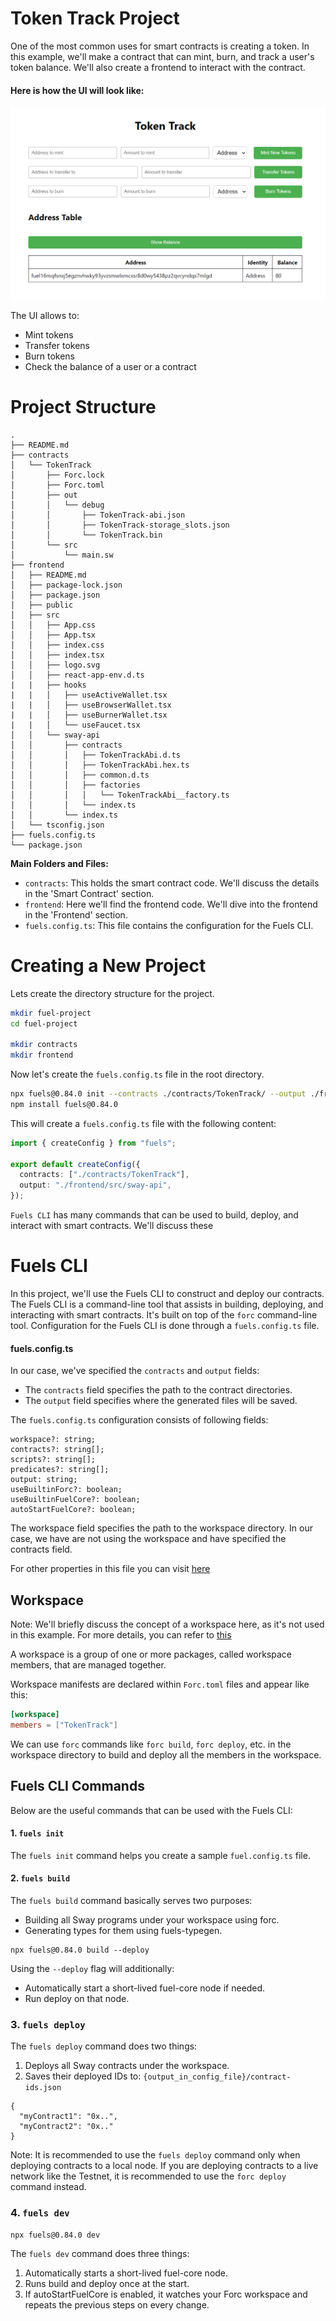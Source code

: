 # Token Track Project

One of the most common uses for smart contracts is creating a token. In this example, we'll make a contract that can
mint, burn, and track a user's token balance. We'll also create a frontend to interact with the contract.

#### Here is how the UI will look like:

![User Interface](https://raw.githubusercontent.com/RobinNagpal/fuel-token-track-docs/main/assets/images/ui.png)

The UI allows to:

- Mint tokens
- Transfer tokens
- Burn tokens
- Check the balance of a user or a contract

# Project Structure

```
.
├── README.md
├── contracts
│   └── TokenTrack
│       ├── Forc.lock
│       ├── Forc.toml
│       ├── out
│       │   └── debug
│       │       ├── TokenTrack-abi.json
│       │       ├── TokenTrack-storage_slots.json
│       │       └── TokenTrack.bin
│       └── src
│           └── main.sw
├── frontend
│   ├── README.md
│   ├── package-lock.json
│   ├── package.json
│   ├── public
│   ├── src
│   │   ├── App.css
│   │   ├── App.tsx
│   │   ├── index.css
│   │   ├── index.tsx
│   │   ├── logo.svg
│   │   ├── react-app-env.d.ts
|   |   ├── hooks
|   |   │   ├── useActiveWallet.tsx
|   |   │   ├── useBrowserWallet.tsx
|   |   │   ├── useBurnerWallet.tsx
|   |   │   └── useFaucet.tsx
│   │   └── sway-api
│   │       ├── contracts
│   │       │   ├── TokenTrackAbi.d.ts
│   │       │   ├── TokenTrackAbi.hex.ts
│   │       │   ├── common.d.ts
│   │       │   ├── factories
│   │       │   │   └── TokenTrackAbi__factory.ts
│   │       │   └── index.ts
│   │       └── index.ts
│   └── tsconfig.json
├── fuels.config.ts
└── package.json
```

**Main Folders and Files:**

- `contracts`: This holds the smart contract code. We'll discuss the details in the 'Smart Contract' section.
- `frontend`: Here we'll find the frontend code. We'll dive into the frontend in the 'Frontend' section.
- `fuels.config.ts`: This file contains the configuration for the Fuels CLI.

# Creating a New Project

Lets create the directory structure for the project.

```bash
mkdir fuel-project
cd fuel-project

mkdir contracts
mkdir frontend

```

Now let's create the `fuels.config.ts` file in the root directory.

```bash
npx fuels@0.84.0 init --contracts ./contracts/TokenTrack/ --output ./frontend/src/sway-contracts-api
npm install fuels@0.84.0
```

This will create a `fuels.config.ts` file with the following content:

```typescript
import { createConfig } from "fuels";

export default createConfig({
  contracts: ["./contracts/TokenTrack"],
  output: "./frontend/src/sway-api",
});
```

`Fuels CLI` has many commands that can be used to build, deploy, and interact with smart contracts. We'll discuss these

# Fuels CLI

In this project, we'll use the Fuels CLI to construct and deploy our contracts. The Fuels CLI is a command-line tool
that assists in building, deploying, and interacting with smart contracts. It's built on top of the `forc` command-line
tool. Configuration for the Fuels CLI is done through a `fuels.config.ts` file.

#### fuels.config.ts

In our case, we've specified the `contracts` and `output` fields:

- The `contracts` field specifies the path to the contract directories.
- The `output` field specifies where the generated files will be saved.

The `fuels.config.ts` configuration consists of following fields:

```
workspace?: string;
contracts?: string[];
scripts?: string[];
predicates?: string[];
output: string;
useBuiltinForc?: boolean;
useBuiltinFuelCore?: boolean;
autoStartFuelCore?: boolean;
```

The workspace field specifies the path to the workspace directory. In our case, we have are not using the workspace
and have specified the contracts field.

For other properties in this file you can visit [here](https://docs.fuel.network/docs/nightly/fuels-ts/fuels-cli/config-file/)

## Workspace

Note: We'll briefly discuss the concept of a workspace here, as it's not used in this example. For more details, you
can refer to [this](https://docs.fuel.network/docs/forc/workspaces/#workspaces)

A workspace is a group of one or more packages, called workspace members, that are managed together.

Workspace manifests are declared within `Forc.toml` files and appear like this:

```toml
[workspace]
members = ["TokenTrack"]
```

We can use `forc` commands like `forc build`, `forc deploy`, etc. in the workspace directory to build and deploy all the
members in the workspace.

## Fuels CLI Commands

Below are the useful commands that can be used with the Fuels CLI:

#### 1. `fuels init`

The `fuels init` command helps you create a sample `fuel.config.ts` file.

#### 2. `fuels build`

The `fuels build` command basically serves two purposes:

- Building all Sway programs under your workspace using forc.
- Generating types for them using fuels-typegen.

```
npx fuels@0.84.0 build --deploy
```

Using the `--deploy` flag will additionally:

- Automatically start a short-lived fuel-core node if needed.
- Run deploy on that node.

### 3. `fuels deploy`

The `fuels deploy` command does two things:

1. Deploys all Sway contracts under the workspace.
2. Saves their deployed IDs to: `{output_in_config_file}/contract-ids.json`

```
{
  "myContract1": "0x..",
  "myContract2": "0x.."
}
```

Note: It is recommended to use the `fuels deploy` command only when deploying contracts to a local node. If you are deploying contracts to a live network like the Testnet, it is recommended to use the `forc deploy` command instead.

### 4. `fuels dev`

```
npx fuels@0.84.0 dev
```

The `fuels dev` command does three things:

1. Automatically starts a short-lived fuel-core node.
2. Runs build and deploy once at the start.
3. If autoStartFuelCore is enabled, it watches your Forc workspace and repeats the previous steps on every change.
